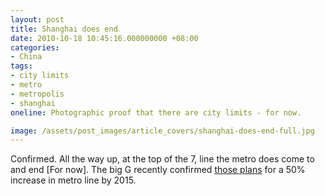 ```yaml
---
layout: post
title: Shanghai does end
date: 2010-10-18 10:45:16.000000000 +08:00
categories:
- China
tags:
- city limits
- metro
- metropolis
- shanghai
oneline: Photographic proof that there are city limits - for now.

image: /assets/post_images/article_covers/shanghai-does-end-full.jpg
---
```

Confirmed. All the way up, at the top of the 7, line the metro does come to and end [For now]. The big G recently confirmed <a href="http://www.thetransportpolitic.com/2010/04/15/shanghais-metro-now-worlds-longest-continues-to-grow-quickly-as-china-invests-in-rapid-transit/">those plans</a> for a 50% increase in metro line by 2015.

